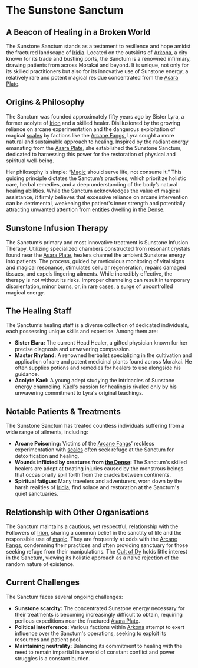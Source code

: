 # The Sunstone Sanctum

## A Beacon of Healing in a Broken World

The Sunstone Sanctum stands as a testament to resilience and hope amidst the fractured landscape of [Iridia](/geography/world/iridia.md). Located on the outskirts of [Arkona](/geography/settlement/city/arkona.md), a city known for its trade and bustling ports, the Sanctum is a renowned infirmary, drawing patients from across Morakai and beyond. It is unique, not only for its skilled practitioners but also for its innovative use of Sunstone energy, a relatively rare and potent magical residue concentrated from the [Asara Plate](/geography/scale/asara-plate.md).

## Origins & Philosophy

The Sanctum was founded approximately fifty years ago by Sister Lyra, a former acolyte of [Irion](/being/deity/irion.md) and a skilled healer. Disillusioned by the growing reliance on arcane experimentation and the dangerous exploitation of magical [scales](/geography/landmark/scale.md) by factions like the [Arcane Fangs](/structure/society/factions/arcane-fangs.md), Lyra sought a more natural and sustainable approach to healing. Inspired by the radiant energy emanating from the [Asara Plate](/geography/scale/asara-plate.md), she established the Sunstone Sanctum, dedicated to harnessing this power for the restoration of physical and spiritual well-being.

Her philosophy is simple: “[Magic](/structure/mechanic/magic.md) should serve life, not consume it.” This guiding principle dictates the Sanctum’s practices, which prioritize holistic care, herbal remedies, and a deep understanding of the body’s natural healing abilities. While the Sanctum acknowledges the value of magical assistance, it firmly believes that excessive reliance on arcane intervention can be detrimental, weakening the patient's inner strength and potentially attracting unwanted attention from entities dwelling in [the Dense](/geography/realm/the-dense.md).

## Sunstone Infusion Therapy

The Sanctum’s primary and most innovative treatment is Sunstone Infusion Therapy.  Utilizing specialized chambers constructed from resonant crystals found near the [Asara Plate](/geography/scale/asara-plate.md), healers channel the ambient Sunstone energy into patients. The process, guided by meticulous monitoring of vital signs and magical [resonance](/raw/20250501/resonance/resonance.md), stimulates cellular regeneration, repairs damaged tissues, and expels lingering ailments. While incredibly effective, the therapy is not without its risks.  Improper channeling can result in temporary disorientation, minor burns, or, in rare cases, a surge of uncontrolled magical energy.

## The Healing Staff

The Sanctum’s healing staff is a diverse collection of dedicated individuals, each possessing unique skills and expertise. Among them are:

*   **Sister Elara:** The current Head Healer, a gifted physician known for her precise diagnosis and unwavering compassion.
*   **Master Rhyland:** A renowned herbalist specializing in the cultivation and application of rare and potent medicinal plants found across Morakai. He often supplies potions and remedies for healers to use alongside his guidance.
*   **Acolyte Kael:** A young adept studying the intricacies of Sunstone energy channeling. Kael's passion for healing is rivaled only by his unwavering commitment to Lyra's original teachings.

## Notable Patients & Treatments

The Sunstone Sanctum has treated countless individuals suffering from a wide range of ailments, including:

*   **Arcane Poisoning:** Victims of the [Arcane Fangs](/structure/society/factions/arcane-fangs.md)’ reckless experimentation with [scales](/geography/landmark/scale.md) often seek refuge at the Sanctum for detoxification and healing.
*   **Wounds inflicted by creatures from [the Dense](/geography/realm/the-dense.md):** The Sanctum's skilled healers are adept at treating injuries caused by the monstrous beings that occasionally spill forth from the cracks between continents.
*   **Spiritual fatigue:** Many travelers and adventurers, worn down by the harsh realities of [Iridia](/geography/world/iridia.md), find solace and restoration at the Sanctum's quiet sanctuaries.

## Relationship with Other Organisations

The Sanctum maintains a cautious, yet respectful, relationship with the Followers of [Irion](/being/deity/irion.md), sharing a common belief in the sanctity of life and the responsible use of [magic](/structure/mechanic/magic.md). They are frequently at odds with the [Arcane Fangs](/structure/society/factions/arcane-fangs.md), condemning their practices and often providing sanctuary for those seeking refuge from their manipulations.  The [Cult of Dy](/structure/society/factions/cult-of-dy.md) holds little interest in the Sanctum, viewing its holistic approach as a naive rejection of the random nature of existence.

## Current Challenges

The Sanctum faces several ongoing challenges:

*   **Sunstone scarcity:** The concentrated Sunstone energy necessary for their treatments is becoming increasingly difficult to obtain, requiring perilous expeditions near the fractured [Asara Plate](/geography/scale/asara-plate.md).
*   **Political interference:** Various factions within [Arkona](/geography/settlement/city/arkona.md) attempt to exert influence over the Sanctum's operations, seeking to exploit its resources and patient pool.
*   **Maintaining neutrality:** Balancing its commitment to healing with the need to remain impartial in a world of constant conflict and power struggles is a constant burden.
